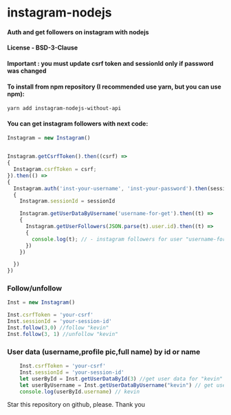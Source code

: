 # instagram-nodejs

#### Auth and get followers on instagram with nodejs

#### License - BSD-3-Clause
#### Important : you must update csrf token and sessionId only if password was changed

#### To install from npm repository (I recommended use yarn, but you can use npm):
```
yarn add instagram-nodejs-without-api
```

#### You can get instagram followers with next code:
```js
Instagram = new Instagram()


Instagram.getCsrfToken().then((csrf) =>
{
  Instagram.csrfToken = csrf;
}).then(() =>
{
  Instagram.auth('inst-your-username', 'inst-your-password').then(sessionId =>
  {
    Instagram.sessionId = sessionId

    Instagram.getUserDataByUsername('username-for-get').then((t) =>
    {
      Instagram.getUserFollowers(JSON.parse(t).user.id).then((t) =>
      {
        console.log(t); // - instagram followers for user "username-for-get"
      })
    })

  })
})
```

### Follow/unfollow
```js
Inst = new Instagram()

Inst.csrfToken = 'your-csrf'
Inst.sessionId = 'your-session-id'
Inst.follow(3,0) //follow "kevin"
Inst.follow(3, 1) //unfollow "kevin"
````

### User data (username,profile pic,full name) by id or name
```js
	Inst.csrfToken = 'your-csrf'
	Inst.sessionId = 'your-session-id'
	let userById = Inst.getUserDataById(3) //get user data for "kevin"
	let userByUsername = Inst.getUserDataByUsername("kevin") // get user data by username
	console.log(userById.username) // kevin
```

Star this repository on github, please. Thank you
